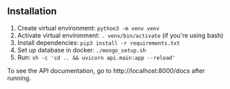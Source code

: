 ## Installation

1. Create virtual environment: `python3 -m venv venv`
2. Activate virtual environment: `. venv/bin/activate` (if you're using bash)
3. Install dependencies: `pip3 install -r requirements.txt`
4. Set up database in docker: `./mongo_setup.sh`
5. Run: `sh -c 'cd .. && uvicorn api.main:app --reload'`

To see the API documentation, go to http://localhost:8000/docs after running.
